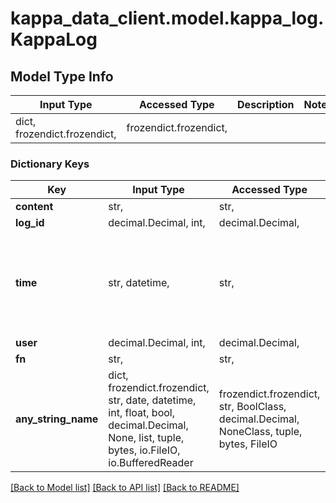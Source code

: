 # kappa_data_client.model.kappa_log.KappaLog

## Model Type Info
Input Type | Accessed Type | Description | Notes
------------ | ------------- | ------------- | -------------
dict, frozendict.frozendict,  | frozendict.frozendict,  |  | 

### Dictionary Keys
Key | Input Type | Accessed Type | Description | Notes
------------ | ------------- | ------------- | ------------- | -------------
**content** | str,  | str,  |  | 
**log_id** | decimal.Decimal, int,  | decimal.Decimal,  |  | [optional] 
**time** | str, datetime,  | str,  |  | [optional] value must conform to RFC-3339 date-time
**user** | decimal.Decimal, int,  | decimal.Decimal,  |  | [optional] 
**fn** | str,  | str,  |  | [optional] 
**any_string_name** | dict, frozendict.frozendict, str, date, datetime, int, float, bool, decimal.Decimal, None, list, tuple, bytes, io.FileIO, io.BufferedReader | frozendict.frozendict, str, BoolClass, decimal.Decimal, NoneClass, tuple, bytes, FileIO | any string name can be used but the value must be the correct type | [optional]

[[Back to Model list]](../../README.md#documentation-for-models) [[Back to API list]](../../README.md#documentation-for-api-endpoints) [[Back to README]](../../README.md)

